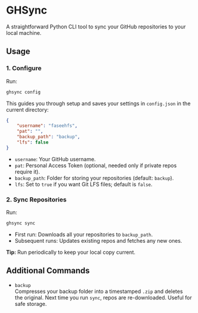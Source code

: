 # GHSync

A straightforward Python CLI tool to sync your GitHub repositories to your local machine.

## Usage

### 1. Configure

Run:

```bash
ghsync config
```

This guides you through setup and saves your settings in `config.json` in the current directory:

```json
{
    "username": "faseehfs",
    "pat": "",
    "backup_path": "backup",
    "lfs": false
}
```

-   `username`: Your GitHub username.
-   `pat`: Personal Access Token (optional, needed only if private repos require it).
-   `backup_path`: Folder for storing your repositories (default: `backup`).
-   `lfs`: Set to `true` if you want Git LFS files; default is `false`.

### 2. Sync Repositories

Run:

```bash
ghsync sync
```

-   First run: Downloads all your repositories to `backup_path`.
-   Subsequent runs: Updates existing repos and fetches any new ones.

**Tip:** Run periodically to keep your local copy current.

## Additional Commands

-   `backup`  
    Compresses your backup folder into a timestamped `.zip` and deletes the original. Next time you run `sync`, repos are re-downloaded. Useful for safe storage.
